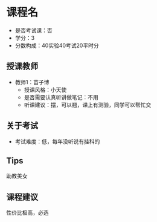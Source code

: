 # 课程名
- 是否考试课：否
- 学分：3
- 分数构成：40实验40考试20平时分

## 授课教师
- 教师1：苗子博
  - 授课风格：小天使
  - 是否需要认真听讲做笔记：不用
  - 听课建议：摆，可以翘，课上有测验，同学可以帮忙交

## 关于考试
- 考试难度：低，每年没听说有挂科的

## Tips
助教美女

## 课程建议
性价比极高，必选
